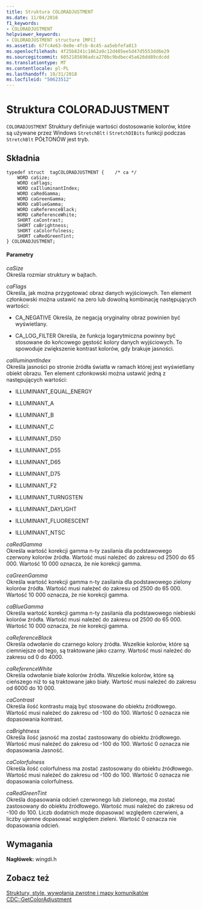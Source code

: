 ```yaml
---
title: Struktura COLORADJUSTMENT
ms.date: 11/04/2016
f1_keywords:
- COLORADJUSTMENT
helpviewer_keywords:
- COLORADJUSTMENT structure [MFC]
ms.assetid: 67fc4e63-0e0e-4fcb-8c45-aa5ebfefa013
ms.openlocfilehash: 4f25b8241c1862a9c12d405ee5d47d5553dd6e29
ms.sourcegitcommit: 6052185696adca270bc9bdbec45a626dd89cdcdd
ms.translationtype: MT
ms.contentlocale: pl-PL
ms.lasthandoff: 10/31/2018
ms.locfileid: "50623512"
---
```

# <a name="coloradjustment-structure"></a>Struktura COLORADJUSTMENT

`COLORADJUSTMENT` Struktury definiuje wartości dostosowanie kolorów, które są używane przez Windows `StretchBlt` i `StretchDIBits` funkcji podczas `StretchBlt` PÓŁTONÓW jest tryb.

## <a name="syntax"></a>Składnia

```
typedef struct  tagCOLORADJUSTMENT {    /* ca */
    WORD caSize;
    WORD caFlags;
    WORD caIlluminantIndex;
    WORD caRedGamma;
    WORD caGreenGamma;
    WORD caBlueGamma;
    WORD caReferenceBlack;
    WORD caReferenceWhite;
    SHORT caContrast;
    SHORT caBrightness;
    SHORT caColorfulness;
    SHORT caRedGreenTint;
} COLORADJUSTMENT;
```

#### <a name="parameters"></a>Parametry

*caSize*<br/>
Określa rozmiar struktury w bajtach.

*caFlags*<br/>
Określa, jak można przygotować obraz danych wyjściowych. Ten element członkowski można ustawić na zero lub dowolną kombinację następujących wartości:

- CA_NEGATIVE Określa, że negacją oryginalny obraz powinien być wyświetlany.

- CA_LOG_FILTER Określa, że funkcja logarytmiczna powinny być stosowane do końcowego gęstość kolory danych wyjściowych. To spowoduje zwiększenie kontrast kolorów, gdy brakuje jasności.

*caIlluminantIndex*<br/>
Określa jasności po stronie źródła światła w ramach której jest wyświetlany obiekt obrazu. Ten element członkowski można ustawić jedną z następujących wartości:

- ILLUMINANT_EQUAL_ENERGY

- ILLUMINANT_A

- ILLUMINANT_B

- ILLUMINANT_C

- ILLUMINANT_D50

- ILLUMINANT_D55

- ILLUMINANT_D65

- ILLUMINANT_D75

- ILLUMINANT_F2

- ILLUMINANT_TURNGSTEN

- ILLUMINANT_DAYLIGHT

- ILLUMINANT_FLUORESCENT

- ILLUMINANT_NTSC

*caRedGamma*<br/>
Określa wartość korekcji gamma n-ty zasilania dla podstawowego czerwony kolorów źródła. Wartość musi należeć do zakresu od 2500 do 65 000. Wartość 10 000 oznacza, że nie korekcji gamma.

*caGreenGamma*<br/>
Określa wartość korekcji gamma n-ty zasilania dla podstawowego zielony kolorów źródła. Wartość musi należeć do zakresu od 2500 do 65 000. Wartość 10 000 oznacza, że nie korekcji gamma.

*caBlueGamma*<br/>
Określa wartość korekcji gamma n-ty zasilania dla podstawowego niebieski kolorów źródła. Wartość musi należeć do zakresu od 2500 do 65 000. Wartość 10 000 oznacza, że nie korekcji gamma.

*caReferenceBlack*<br/>
Określa odwołanie do czarnego kolory źródła. Wszelkie kolorów, które są ciemniejsze od tego, są traktowane jako czarny. Wartość musi należeć do zakresu od 0 do 4000.

*caReferenceWhite*<br/>
Określa odwołanie białe kolorów źródła. Wszelkie kolorów, które są cieńszego niż to są traktowane jako biały. Wartość musi należeć do zakresu od 6000 do 10 000.

*caContrast*<br/>
Określa ilość kontrastu mają być stosowane do obiektu źródłowego. Wartość musi należeć do zakresu od -100 do 100. Wartość 0 oznacza nie dopasowania kontrast.

*caBrightness*<br/>
Określa ilość jasność ma zostać zastosowany do obiektu źródłowego. Wartość musi należeć do zakresu od -100 do 100. Wartość 0 oznacza nie dopasowania Jasność.

*caColorfulness*<br/>
Określa ilość colorfulness ma zostać zastosowany do obiektu źródłowego. Wartość musi należeć do zakresu od -100 do 100. Wartość 0 oznacza nie dopasowania colorfulness.

*caRedGreenTint*<br/>
Określa dopasowania odcień czerwonego lub zielonego, ma zostać zastosowany do obiektu źródłowego. Wartość musi należeć do zakresu od -100 do 100. Liczb dodatnich może dopasować względem czerwieni, a liczby ujemne dopasować względem zieleni. Wartość 0 oznacza nie dopasowania odcień.

## <a name="requirements"></a>Wymagania

**Nagłówek:** wingdi.h

## <a name="see-also"></a>Zobacz też

[Struktury, style, wywołania zwrotne i mapy komunikatów](../../mfc/reference/structures-styles-callbacks-and-message-maps.md)<br/>
[CDC::GetColorAdjustment](../../mfc/reference/cdc-class.md#getcoloradjustment)

